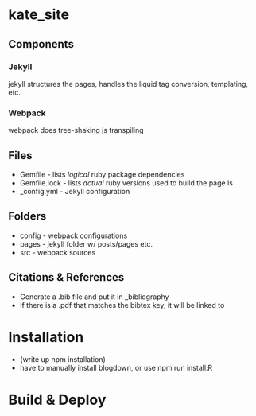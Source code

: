 # kate_site

## Components

### Jekyll

jekyll structures the pages, handles the liquid tag conversion, templating, etc. 

### Webpack

webpack does tree-shaking js transpiling

## Files

* Gemfile - lists *logical* ruby package dependencies
* Gemfile.lock - lists *actual* ruby versions used to build the page
ls
* \_config.yml - Jekyll configuration

## Folders

* config - webpack configurations
* pages - jekyll folder w/ posts/pages etc.
* src - webpack sources

## Citations & References

* Generate a .bib file and put it in _bibliography
* if there is a .pdf that matches the bibtex key, it will be linked to

# Installation

* (write up npm installation)
* have to manually install blogdown, or use npm run install:R

# Build & Deploy

